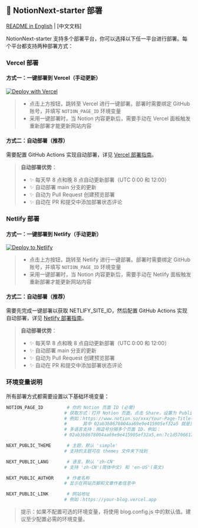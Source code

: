 ## 🚀 NotionNext-starter 部署

[README in English](./README_EN.md) | [中文文档]

NotionNext-starter 支持多个部署平台，你可以选择以下任一平台进行部署。每个平台都支持两种部署方式：

### Vercel 部署

#### 方式一：一键部署到 Vercel（手动更新）
[![Deploy with Vercel](https://vercel.com/button)](https://vercel.com/new/clone?repository-url=https://github.com/blog-starter/notionNext-starter&repository-name=my-notion-blog&env=NOTION_PAGE_ID)

> - 点击上方按钮，跳转至 Vercel 进行一键部署。部署时需要绑定 GitHub 账号，并填写 `NOTION_PAGE_ID` 环境变量
> - 采用一键部署时，当 Notion 内容更新后，需要手动在 Vercel 面板触发重新部署才能更新网站内容

#### 方式二：自动部署（推荐）
需要配置 GitHub Actions 实现自动部署，详见 [Vercel 部署指南](./docs/VERCEL.md)。

> **自动部署优势**：
> - ✨ 每天早 8 点和晚 8 点自动更新部署（UTC 0:00 和 12:00）
> - ✨ 自动部署 main 分支的更新
> - ✨ 自动为 Pull Request 创建预览部署
> - ✨ 自动在 PR 和提交中添加部署状态评论

### Netlify 部署

#### 方式一：一键部署到 Netlify（手动更新）
[![Deploy to Netlify](https://www.netlify.com/img/deploy/button.svg)](https://app.netlify.com/start/deploy?repository=https://github.com/blog-starter/notionNext-starter)

> - 点击上方按钮，跳转至 Netlify 进行一键部署。部署时需要绑定 GitHub 账号，并填写 `NOTION_PAGE_ID` 环境变量
> - 采用一键部署时，当 Notion 内容更新后，需要手动在 Netlify 面板触发重新部署才能更新网站内容

#### 方式二：自动部署（推荐）
需要先完成一键部署以获取 NETLIFY_SITE_ID，然后配置 GitHub Actions 实现自动部署，详见 [Netlify 部署指南](./docs/NETLIFY.md)。

> **自动部署优势**：
> - ✨ 每天早 8 点和晚 8 点自动更新部署（UTC 0:00 和 12:00）
> - ✨ 自动部署 main 分支的更新
> - ✨ 自动为 Pull Request 创建预览部署
> - ✨ 自动在 PR 和提交中添加部署状态评论

### 环境变量说明

所有部署方式都需要设置以下基础环境变量：

```bash
NOTION_PAGE_ID         # 你的 Notion 页面 ID (必需)
                      # 获取方式：打开 Notion 页面，点击 Share，设置为 Public，复制页面链接中的 ID
                      # 例如：https://www.notion.so/xxx/Your-Page-Title-02ab3b8678004aa69e9e415905ef32a5
                      #      其中 02ab3b8678004aa69e9e415905ef32a5 就是页面 ID
                      # 多语言支持：用逗号分隔多个页面 ID，例如：
                      # 02ab3b8678004aa69e9e415905ef32a5,en:7c1d570661754c8fbc568e00a01fd70e

NEXT_PUBLIC_THEME      # 主题，默认 'simple'
                      # 支持的主题可在 themes 文件夹下找到

NEXT_PUBLIC_LANG       # 语言，默认 'zh-CN'
                      # 支持 'zh-CN'(简体中文) 和 'en-US'(英文)

NEXT_PUBLIC_AUTHOR     # 作者名称
                      # 显示在网站页脚和文章作者信息中

NEXT_PUBLIC_LINK       # 网站地址
                      # 例如：https://your-blog.vercel.app
```

> 提示：如果不配置可选的环境变量，将使用 blog.config.js 中的默认值。建议至少配置必需的环境变量。

[fork]: https://github.com/blog-starter/notionNext-starter/fork
[pr]: https://github.com/blog-starter/notionNext-starter/compare